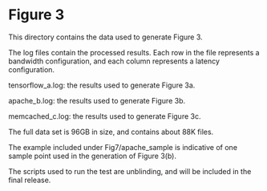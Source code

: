 # Figure 3

This directory contains the data used to generate Figure 3.

The log files contain the processed results. Each row in the file represents a bandwidth configuration, and each column represents a latency configuration.

tensorflow_a.log: the results used to generate Figure 3a.

apache_b.log: the results used to generate Figure 3b.

memcached_c.log: the results used to generate Figure 3c. 

The full data set is 96GB in size, and contains about 88K files.

The example included under Fig7/apache_sample is indicative of one sample point used in the generation of Figure 3(b).

The scripts used to run the test are unblinding, and will be included in the final release.

	